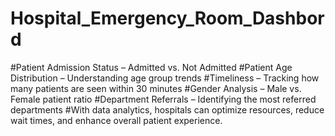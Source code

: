 # Hospital_Emergency_Room_Dashbord
#Patient Admission Status – Admitted vs. Not Admitted
#Patient Age Distribution – Understanding age group trends
#Timeliness – Tracking how many patients are seen within 30 minutes
#Gender Analysis – Male vs. Female patient ratio
#Department Referrals – Identifying the most referred departments
#With data analytics, hospitals can optimize resources, reduce wait times, and enhance overall patient experience.
